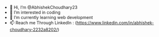 - 👋 Hi, I’m @AbhishekChoudhary23
- 👀 I’m interested in coding
- 🌱 I’m currently learning web development 
- 📫 Reach me Through LinkedIn : (https://www.linkedin.com/in/abhishek-choudhary-2232a8202/)

<!---
AbhishekChoudhary23/AbhishekChoudhary23 is a ✨ special ✨ repository because its `README.md` (this file) appears on your GitHub profile.
You can click the Preview link to take a look at your changes.
--->
